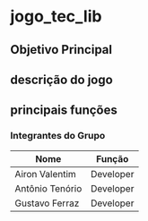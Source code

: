 # jogo_tec_lib

## Objetivo Principal

## descrição do jogo

## principais funções

### Integrantes do Grupo

| Nome               | Função             |
|--------------------|--------------------|
| Airon Valentim     | Developer          |
| Antônio Tenório    | Developer          |
| Gustavo Ferraz     | Developer          |
